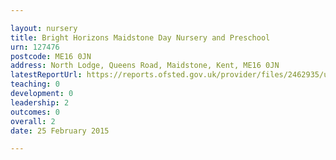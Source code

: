 ```yaml
---

layout: nursery
title: Bright Horizons Maidstone Day Nursery and Preschool
urn: 127476
postcode: ME16 0JN
address: North Lodge, Queens Road, Maidstone, Kent, ME16 0JN
latestReportUrl: https://reports.ofsted.gov.uk/provider/files/2462935/urn/127476.pdf
teaching: 0
development: 0
leadership: 2
outcomes: 0
overall: 2
date: 25 February 2015

---
```

